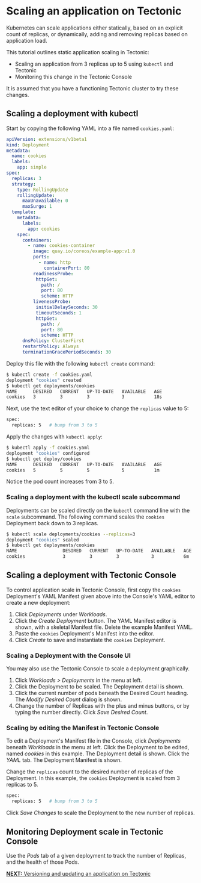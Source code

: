 # Scaling an application on Tectonic

Kubernetes can scale applications either statically, based on an explicit count of replicas, or dynamically, adding and removing replicas based on application load.

This tutorial outlines static application scaling in Tectonic:

* Scaling an application from 3 replicas up to 5 using `kubectl` and Tectonic
* Monitoring this change in the Tectonic Console

It is assumed that you have a functioning Tectonic cluster to try these changes.

## Scaling a deployment with kubectl

Start by copying the following YAML into a file named `cookies.yaml`:

```yaml
apiVersion: extensions/v1beta1
kind: Deployment
metadata:
  name: cookies
  labels:
    app: simple
spec:
  replicas: 3
  strategy:
    type: RollingUpdate
    rollingUpdate:
      maxUnavailable: 0
      maxSurge: 1
  template:
    metadata:
      labels:
        app: cookies
    spec:
      containers:
        - name: cookies-container
          image: quay.io/coreos/example-app:v1.0
          ports:
            - name: http
              containerPort: 80
          readinessProbe:
           httpGet:
             path: /
             port: 80
             scheme: HTTP
          livenessProbe:
           initialDelaySeconds: 30
           timeoutSeconds: 1
           httpGet:
             path: /
             port: 80
             scheme: HTTP
      dnsPolicy: ClusterFirst
      restartPolicy: Always
      terminationGracePeriodSeconds: 30
```

Deploy this file with the following `kubectl create` command:

```sh
$ kubectl create -f cookies.yaml
deployment "cookies" created
$ kubectl get deployments/cookies
NAME      DESIRED   CURRENT   UP-TO-DATE   AVAILABLE   AGE
cookies   3         3         3            3           18s
```

Next, use the text editor of your choice to change the `replicas` value to 5:

```sh
spec:
  replicas: 5   # bump from 3 to 5
```

Apply the changes with `kubectl apply`:

```sh
$ kubectl apply -f cookies.yaml
deployment "cookies" configured
$ kubectl get deploy/cookies
NAME      DESIRED   CURRENT   UP-TO-DATE   AVAILABLE   AGE
cookies   5         5         5            5           1m
```

Notice the pod count increases from 3 to 5.

### Scaling a deployment with the kubectl scale subcommand

Deployments can be scaled directly on the `kubectl` command line with the `scale` subcommand. The following command scales the `cookies` Deployment back down to 3 replicas.

```sh
$ kubectl scale deployments/cookies --replicas=3
deployment "cookies" scaled
$ kubectl get deployments/cookies
NAME                 DESIRED   CURRENT   UP-TO-DATE   AVAILABLE   AGE
cookies              3         3         3            3           6m
```

## Scaling a deployment with Tectonic Console

To control application scale in Tectonic Console, first copy the `cookies` Deployment's YAML Manifest given above into the Console's YAML editor to create a new deployment:

1. Click *Deployments* under *Workloads*.
2. Click the *Create Deployment* button. The YAML Manifest editor is shown, with a skeletal Manifest file. Delete the example Manifest YAML.
3. Paste the `cookies` Deployment's Manifest into the editor.
4. Click *Create* to save and instantiate the `cookies` Deployment.

### Scaling a Deployment with the Console UI

You may also use the Tectonic Console to scale a deployment graphically.

1. Click *Workloads > Deployments* in the menu at left.
2. Click the Deployment to be scaled. The Deployment detail is shown.
3. Click the current number of pods beneath the Desired Count heading. The *Modify Desired Count* dialog is shown.
4. Change the number of Replicas with the plus and minus buttons, or by typing the number directly. Click *Save Desired Count*.

### Scaling by editing the Manifest in Tectonic Console

To edit a Deployment's Manifest file in the Console, click *Deployments* beneath *Workloads* in the menu at left. Click the Deployment to be edited, named *cookies* in this example. The Deployment detail is shown. Click the *YAML* tab. The Deployment Manifest is shown.

Change the `replicas` count to the desired number of replicas of the Deployment. In this example, the `cookies` Deployment is scaled from 3 replicas to 5.

```sh
spec:
  replicas: 5   # bump from 3 to 5
```

Click *Save Changes* to scale the Deployment to the new number of replicas.

## Monitoring Deployment scale in Tectonic Console

Use the *Pods* tab of a given deployment to track the number of Replicas, and the health of those Pods.

[**NEXT:** Versioning and updating an application on Tectonic][versioning-app]


[versioning-app]: rolling-deployments.md
